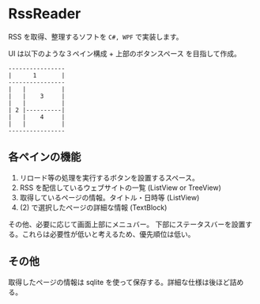 # RssReader

RSS を取得、整理するソフトを `C#, WPF` で実装します。 

UI は以下のような３ペイン構成 + 上部のボタンスペース を目指して作成。

    ----------------
    |      1       |
    ----------------
    |   |          |
    |   |    3     |
    |   |          |
    | 2 |----------|
    |   |    4     |
    |   |          |
    ----------------

## 各ペインの機能

1. リロード等の処理を実行するボタンを設置するスペース。
2. RSS を配信しているウェブサイトの一覧 (ListView or TreeView)
3. 取得しているページの情報。タイトル・日時等 (ListView)
4. (2) で選択したページの詳細な情報 (TextBlock)

その他、必要に応じて画面上部にメニュバー。
下部にステータスバーを設置する。これらは必要性が低いと考えるため、優先順位は低い。

## その他

取得したページの情報は sqlite を使って保存する。詳細な仕様は後ほど詰める。
